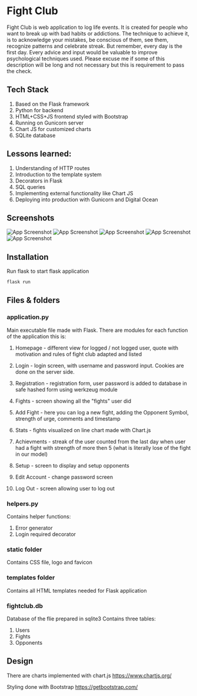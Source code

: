 # Fight Club

Fight Club is web application to log life events. It is created for people who want to break up with bad habits or addictions.
The technique to achieve it, is to acknowledge your mistakes, be conscious of them, see them, recognize patterns and celebrate streak. But remember, every day is the first day.
Every advice and input would be valuable to improve psychological techniques used. Please excuse me if some of this description will be long and not necessary but this is requirement to pass the check.

## Tech Stack

1. Based on the Flask framework
2. Python for backend
3. HTML+CSS+JS frontend styled with Bootstrap
4. Running on Gunicorn server
5. Chart JS for customized charts
6. SQLite database

## Lessons learned:

1. Understanding of HTTP routes
2. Introduction to the template system
3. Decorators in Flask
4. SQL queries
5. Implementing external functionality like Chart JS
6. Deploying into production with Gunicorn and Digital Ocean

## Screenshots

![App Screenshot](https://i.imgur.com/pFfawwA.png)
![App Screenshot](https://i.imgur.com/qCLSopE.png)
![App Screenshot](https://i.imgur.com/aUq2rCo.png)
![App Screenshot](https://i.imgur.com/2Wf2miE.png)
![App Screenshot](https://i.imgur.com/Ve7idYY.png)

## Installation

Run flask to start flask application

```bash
flask run
```

## Files & folders

### application.py
Main executable file made with Flask. There are modules for each function of the application this is:
1. Homepage - different view for logged / not logged user, quote with motivation and rules of fight club adapted and listed
2. Login - login screen, with username and password input.
Cookies are done on the server side.

3. Registration - registration form, user password is added to database in safe hashed form using werkzeug module
4. Fights - screen showing all the "fights" user did
5. Add Fight - here you can log a new fight, adding the Opponent Symbol, strength of urge, comments and timestamp
6. Stats - fights visualized on line chart made with Chart.js
7. Achievments - streak of the user counted from the last day when user had a fight with strength of more then 5 (what is literally lose of the fight in our model)
8. Setup - screen to display and setup opponents
9. Edit Account - change password screen
9. Log Out - screen allowing user to log out

### helpers.py
Contains helper functions:
1. Error generator
2. Login required decorator

### static folder
Contains CSS file, logo and favicon

### templates folder
Contains all HTML templates needed for Flask application

### fightclub.db
Database of the flie prepared in sqlite3
Contains three tables:
1. Users
2. Fights
3. Opponents

## Design

There are charts implemented with chart.js
https://www.chartjs.org/

Styling done with Bootstrap
https://getbootstrap.com/